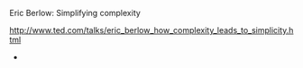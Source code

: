 Eric Berlow: Simplifying complexity

http://www.ted.com/talks/eric_berlow_how_complexity_leads_to_simplicity.html

+ 
